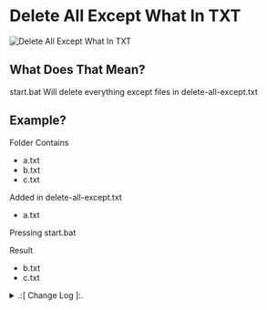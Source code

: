 # Delete All Except What In TXT

![Delete All Except What In TXT](https://github.com/oqyh/Useful-Batch-Files/assets/48490385/be4ae8f4-ef44-4bd3-bfdf-b0a70db0e949)

## What Does That Mean?
start.bat Will delete everything except files in delete-all-except.txt


## Example?
Folder Contains
 - a.txt
 - b.txt
 - c.txt

Added in delete-all-except.txt
 - a.txt

Pressing start.bat

Result 
 - b.txt
 - c.txt



<details> 
  <summary>.:[ Change Log ]:.</summary>
  
* (1.0.0)
  * Initial Release 
    
</details>
